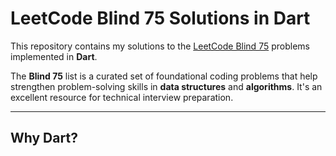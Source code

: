 # LeetCode Blind 75 Solutions in Dart  

This repository contains my solutions to the [LeetCode Blind 75](https://leetcode.com/discuss/general-discussion/460599/blind-75-leetcode-questions) problems implemented in **Dart**.  

The **Blind 75** list is a curated set of foundational coding problems that help strengthen problem-solving skills in **data structures** and **algorithms**. It's an excellent resource for technical interview preparation.  

---

## Why Dart?
